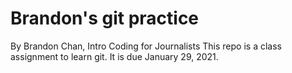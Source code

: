 # Brandon's git practice
By Brandon Chan, Intro Coding for Journalists
This repo is a class assignment to learn git. It is due January 29, 2021.
